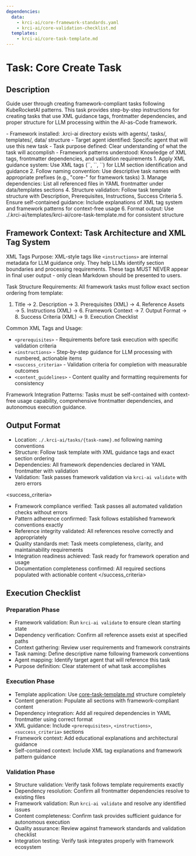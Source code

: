 ```yaml
---
dependencies:
  data:
    - krci-ai/core-framework-standards.yaml
    - krci-ai/core-validation-checklist.md
  templates:
    - krci-ai/core-task-template.md
---
```


# Task: Core Create Task

## Description

Guide user through creating framework-compliant tasks following KubeRocketAI patterns. This task provides step-by-step instructions for creating tasks that use XML guidance tags, frontmatter dependencies, and proper structure for LLM processing within the AI-as-Code framework.

<prerequisites>
- Framework installed: .krci-ai directory exists with agents/, tasks/, templates/, data/ structure
- Target agent identified: Specific agent that will use this new task
- Task purpose defined: Clear understanding of what the task will accomplish
- Framework patterns understood: Knowledge of XML tags, frontmatter dependencies, and validation requirements
</prerequisites>

<instructions>
1. Apply XML guidance system: Use XML tags (`<prerequisites>`, `<instructions>`, `<success_criteria>`) for LLM section identification and guidance
2. Follow naming convention: Use descriptive task names with appropriate prefixes (e.g., "core-" for framework tasks)
3. Manage dependencies: List all referenced files in YAML frontmatter under data/templates sections
4. Structure validation: Follow task template structure with Description, Prerequisites, Instructions, Success Criteria
5. Ensure self-contained guidance: Include explanations of XML tag system and framework patterns for context-free usage
6. Format output: Use ./.krci-ai/templates/krci-ai/core-task-template.md for consistent structure
</instructions>

## Framework Context: Task Architecture and XML Tag System

XML Tags Purpose: XML-style tags like `<instructions>` are internal metadata for LLM guidance only. They help LLMs identify section boundaries and processing requirements. These tags MUST NEVER appear in final user output - only clean Markdown should be presented to users.

Task Structure Requirements: All framework tasks must follow exact section ordering from template:
1. Title → 2. Description → 3. Prerequisites (XML) → 4. Reference Assets → 5. Instructions (XML) → 6. Framework Context → 7. Output Format → 8. Success Criteria (XML) → 9. Execution Checklist

Common XML Tags and Usage:
- `<prerequisites>` - Requirements before task execution with specific validation criteria
- `<instructions>` - Step-by-step guidance for LLM processing with numbered, actionable items
- `<success_criteria>` - Validation criteria for completion with measurable outcomes
- `<content_guidelines>` - Content quality and formatting requirements for consistency

Framework Integration Patterns: Tasks must be self-contained with context-free usage capability, comprehensive frontmatter dependencies, and autonomous execution guidance.

## Output Format

- Location: `./.krci-ai/tasks/{task-name}.md` following naming conventions
- Structure: Follow task template with XML guidance tags and exact section ordering
- Dependencies: All framework dependencies declared in YAML frontmatter with validation
- Validation: Task passes framework validation via `krci-ai validate` with zero errors

<success_criteria>
- Framework compliance verified: Task passes all automated validation checks without errors
- Pattern adherence confirmed: Task follows established framework conventions exactly
- Reference integrity validated: All references resolve correctly and appropriately
- Quality standards met: Task meets completeness, clarity, and maintainability requirements
- Integration readiness achieved: Task ready for framework operation and usage
- Documentation completeness confirmed: All required sections populated with actionable content
</success_criteria>

## Execution Checklist

### Preparation Phase

- Framework validation: Run `krci-ai validate` to ensure clean starting state
- Dependency verification: Confirm all reference assets exist at specified paths
- Context gathering: Review user requirements and framework constraints
- Task naming: Define descriptive name following framework conventions
- Agent mapping: Identify target agent that will reference this task
- Purpose definition: Clear statement of what task accomplishes

### Execution Phase

- Template application: Use [core-task-template.md](./.krci-ai/templates/krci-ai/core-task-template.md) structure completely
- Content generation: Populate all sections with framework-compliant content
- Dependency integration: Add all required dependencies in YAML frontmatter using correct format
- XML guidance: Include `<prerequisites>`, `<instructions>`, `<success_criteria>` sections
- Framework context: Add educational explanations and architectural guidance
- Self-contained context: Include XML tag explanations and framework pattern guidance

### Validation Phase

- Structure validation: Verify task follows template requirements exactly
- Dependency resolution: Confirm all frontmatter dependencies resolve to existing files
- Framework validation: Run `krci-ai validate` and resolve any identified issues
- Content completeness: Confirm task provides sufficient guidance for autonomous execution
- Quality assurance: Review against framework standards and validation checklist
- Integration testing: Verify task integrates properly with framework ecosystem
